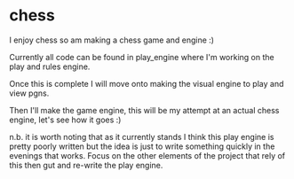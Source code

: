 # chess
I enjoy chess so am making a chess game and engine :) 

Currently all code can be found in play_engine where I'm working on the play and rules engine. 

Once this is complete I will move onto making the visual engine to play and view pgns.

Then I'll make the game engine, this will be my attempt at an actual chess engine, let's see how it goes :) 

n.b. it is worth noting that as it currently stands I think this play engine is pretty poorly written but the idea is just to write something quickly in the evenings that works. Focus on the other elements of the project that rely of this then gut and re-write the play engine. 
